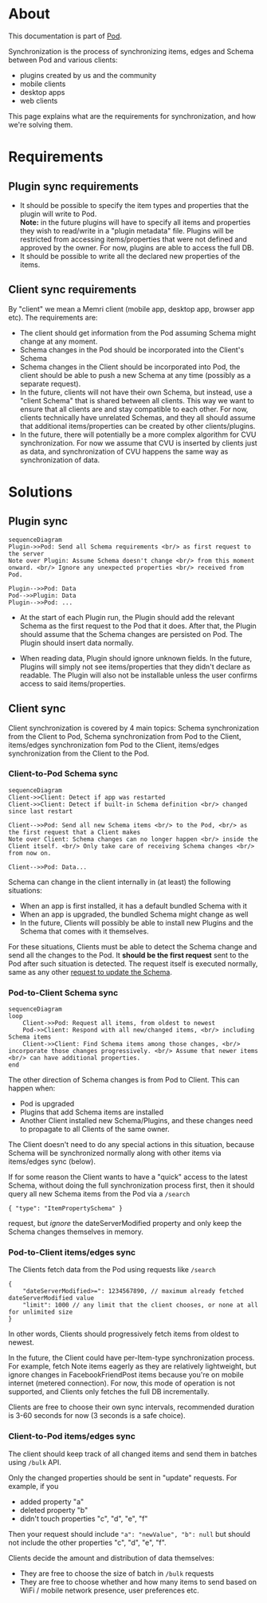 # About
This documentation is part of [Pod](../README.md).

Synchronization is the process of synchronizing items,
edges and Schema between Pod and various clients:

* plugins created by us and the community
* mobile clients
* desktop apps
* web clients

This page explains what are the requirements for synchronization, and how we're solving them.


# Requirements

## Plugin sync requirements
* It should be possible to specify the item types and properties
  that the plugin will write to Pod.  
  **Note:** in the future plugins will have to specify
  all items and properties they wish to read/write in a "plugin metadata" file.
  Plugins will be restricted from accessing items/properties that were not defined
  and approved by the owner. For now, plugins are able to access the full DB.
* It should be possible to write all the declared new properties of the items.

## Client sync requirements
By "client" we mean a Memri client (mobile app, desktop app, browser app etc).
The requirements are:

* The client should get information from the Pod
  assuming Schema might change at any moment.
* Schema changes in the Pod should be incorporated into the Client's Schema
* Schema changes in the Client should be incorporated into Pod,
  the client should be able to push a new Schema at any time
  (possibly as a separate request).
* In the future, clients will not have their own Schema, but instead,
  use a "client Schema" that is shared between all clients.
  This way we want to ensure that all clients are and stay compatible
  to each other.
  For now, clients technically have unrelated Schemas,
  and they all should assume that additional items/properties can be created
  by other clients/plugins.
* In the future, there will potentially be a more complex algorithm for CVU synchronization.
  For now we assume that CVU is inserted by clients just as data,
  and synchronization of CVU happens the same way as synchronization of data.


# Solutions

## Plugin sync
```mermaid
sequenceDiagram
Plugin->>Pod: Send all Schema requirements <br/> as first request to the server
Note over Plugin: Assume Schema doesn't change <br/> from this moment onward. <br/> Ignore any unexpected properties <br/> received from Pod.

Plugin-->>Pod: Data
Pod-->>Plugin: Data
Plugin-->>Pod: ...
```
* At the start of each Plugin run, the Plugin should add the relevant Schema
  as the first request to the Pod that it does.
  After that, the Plugin should assume that the Schema changes are persisted on Pod.
  The Plugin should insert data normally.

* When reading data, Plugin should ignore unknown fields.
  In the future, Plugins will simply not see items/properties that they didn't declare as readable.
  The Plugin will also not be installable unless the user confirms access to said items/properties.

## Client sync
Client synchronization is covered by 4 main topics:
Schema synchronization from the Client to Pod,
Schema synchronization from Pod to the Client,
items/edges synchronization fom Pod to the Client,
items/edges synchronization from the Client to the Pod.

### Client-to-Pod Schema sync
```mermaid
sequenceDiagram
Client->>Client: Detect if app was restarted
Client->>Client: Detect if built-in Schema definition <br/> changed since last restart

Client-->>Pod: Send all new Schema items <br/> to the Pod, <br/> as the first request that a Client makes
Note over Client: Schema changes can no longer happen <br/> inside the Client itself. <br/> Only take care of receiving Schema changes <br/> from now on.

Client-->>Pod: Data...
```

Schema can change in the client internally in (at least) the following situations:

* When an app is first installed, it has a default bundled Schema with it
* When an app is upgraded, the bundled Schema might change as well
* In the future, Clients will possibly be able to install
  new Plugins and the Schema that comes with it themselves.

For these situations, Clients must be able to detect the Schema change
and send all the changes to the Pod.
It **should be the first request** sent to the Pod after such situation is detected.
The request itself is executed normally,
same as any other [request to update the Schema](./HTTP_API.md#schema-api).

### Pod-to-Client Schema sync
```mermaid
sequenceDiagram
loop
    Client->>Pod: Request all items, from oldest to newest
    Pod->>Client: Respond with all new/changed items, <br/> including Schema items
    Client->>Client: Find Schema items among those changes, <br/> incorporate those changes progressively. <br/> Assume that newer items <br/> can have additional properties.
end
```

The other direction of Schema changes is from Pod to Client.
This can happen when:
* Pod is upgraded
* Plugins that add Schema items are installed
* Another Client installed new Schema/Plugins,
  and these changes need to propagate to all Clients of the same owner.

The Client doesn't need to do any special actions in this situation,
because Schema will be synchronized normally along with other items via items/edges sync (below).

If for some reason the Client wants to have a "quick" access to the latest Schema,
without doing the full synchronization process first, then it should
query all new Schema items from the Pod via a `/search`
```
{ "type": "ItemPropertySchema" }
```
request, but _ignore_ the dateServerModified property
and only keep the Schema changes themselves in memory.

### Pod-to-Client items/edges sync
The Clients fetch data from the Pod using requests like `/search`
```json5
{
    "dateServerModified>=": 1234567890, // maximum already fetched dateServerModified value
    "limit": 1000 // any limit that the client chooses, or none at all for unlimited size
}
```
In other words, Clients should progressively fetch items from oldest to newest.

In the future, the Client could have per-Item-type synchronization process.
For example, fetch Note items eagerly as they are relatively lightweight,
but ignore changes in FacebookFriendPost items
because you're on mobile internet (metered connection).
For now, this mode of operation is not supported,
and Clients only fetches the full DB incrementally.

Clients are free to choose their own sync intervals,
recommended duration is 3-60 seconds for now (3 seconds is a safe choice).

### Client-to-Pod items/edges sync
The client should keep track of all changed items and send them in batches using `/bulk` API.

Only the changed properties should be sent in "update" requests. For example, if you

* added property "a"
* deleted property "b"
* didn't touch properties "c", "d", "e", "f"

Then your request should include `"a": "newValue", "b": null` but should not include
the other properties "c", "d", "e", "f".

Clients decide the amount and distribution of data themselves:
* They are free to choose the size of batch in `/bulk` requests
* They are free to choose whether and how many items to send
  based on WiFi / mobile network presence, user preferences etc.

